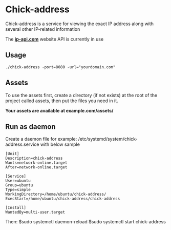 # Chick-address

Chick-address is a service for viewing the exact IP address along with several other IP-related information 


The **[ip-api.com]("https://ip-api.com")** website API is currently in use

## Usage
```
./chick-address -port=8080 -url="yourdomain.com"
```

## Assets
To use the assets first, create a directory (if not exists) at the root of the project called assets, then put the files you need in it.

**Your assets are available at example.com/assets/**

## Run as daemon
Create a daemon file for example: /etc/systemd/system/chick-address.service with below sample
```
[Unit]
Description=chick-address
Wants=network-online.target
After=network-online.target

[Service]
User=ubuntu
Group=ubuntu
Type=simple
WorkingDirectory=/home/ubuntu/chick-address/
ExecStart=/home/ubuntu/chick-address/chick-address

[Install]
WantedBy=multi-user.target
```
Then:
$sudo systemctl daemon-reload
$sudo systemctl start chick-address
